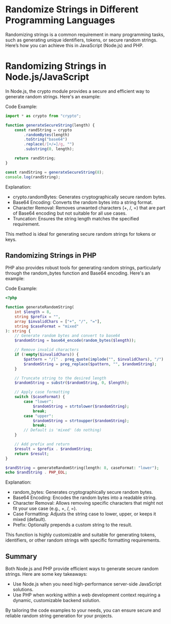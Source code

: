 # Randomize Strings in Different Programming Languages

Randomizing strings is a common requirement in many programming tasks, such as
generating unique identifiers, tokens, or secure random strings. Here’s how you
can achieve this in JavaScript (Node.js) and PHP.

# Randomizing Strings in Node.js/JavaScript

In Node.js, the crypto module provides a secure and efficient way to generate
random strings. Here's an example:

Code Example:

```js
import * as crypto from "crypto";

function generateSecureString(length) {
    const randString = crypto
        .randomBytes(length)
        .toString("base64")
        .replace(/[+/=]/g, "")
        .substring(0, length);

    return randString;
}

const randString = generateSecureString(8);
console.log(randString);
```

Explanation:

- crypto.randomBytes: Generates cryptographically secure random bytes.
- Base64 Encoding: Converts the random bytes into a string format.
- Character Removal: Removes unwanted characters (+, /, =) that are part of
  Base64 encoding but not suitable for all use cases.
- Truncation: Ensures the string length matches the specified requirement.

This method is ideal for generating secure random strings for tokens or keys.

## Randomizing Strings in PHP

PHP also provides robust tools for generating random strings, particularly
through the random_bytes function and Base64 encoding. Here's an example:

Code Example:

```php
<?php

function generateRandomString(
    int $length = 8,
    string $prefix = "",
    array $invalidChars = ["+", "/", "="],
    string $caseFormat = "mixed"
): string {
    // Generate random bytes and convert to base64
    $randomString = base64_encode(random_bytes($length));

    // Remove invalid characters
    if (!empty($invalidChars)) {
        $pattern = "/[" . preg_quote(implode("", $invalidChars), "/") . "]/";
        $randomString = preg_replace($pattern, "", $randomString);
    }

    // Truncate string to the desired length
    $randomString = substr($randomString, 0, $length);

    // Apply case formatting
    switch ($caseFormat) {
        case "lower":
            $randomString = strtolower($randomString);
            break;
        case "upper":
            $randomString = strtoupper($randomString);
            break;
        // Default is 'mixed' (do nothing)
    }

    // Add prefix and return
    $result = $prefix . $randomString;
    return $result;
}

$randString = generateRandomString(length: 8, caseFormat: "lower");
echo $randString . PHP_EOL;
```

Explanation:

- random_bytes: Generates cryptographically secure random bytes.
- Base64 Encoding: Encodes the random bytes into a readable string.
- Character Removal: Allows removing specific characters that might not fit your
  use case (e.g., +, /, =).
- Case Formatting: Adjusts the string case to lower, upper, or keeps it mixed
  (default).
- Prefix: Optionally prepends a custom string to the result.

This function is highly customizable and suitable for generating tokens,
identifiers, or other random strings with specific formatting requirements.

## Summary

Both Node.js and PHP provide efficient ways to generate secure random strings.
Here are some key takeaways:

- Use Node.js when you need high-performance server-side JavaScript solutions.
- Use PHP when working within a web development context requiring a dynamic,
  customizable backend solution.

By tailoring the code examples to your needs, you can ensure secure and reliable
random string generation for your projects.
